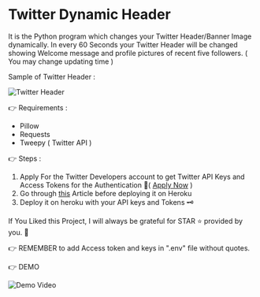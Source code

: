 # Twitter Dynamic Header

It is the Python program which changes your Twitter Header/Banner Image dynamically. In every 60 Seconds your Twitter Header will be changed showing Welcome message and profile pictures of recent five followers. ( You may change updating time )

Sample of Twitter Header :

![Twitter Header](https://github.com/adivaste/twitter_dynamic_header/blob/main/images/header.png?raw=true)

👉 Requirements :
  - Pillow
  - Requests 
  - Tweepy ( Twitter API )

👉 Steps :
  1. Apply For the Twitter Developers account to get Twitter API Keys and Access Tokens for the Authentication 🔐( <a href="https://developer.twitter.com/en/apply-for-access">Apply Now</a> )
  2. Go through <a href="https://stackoverflow.com/questions/29803645/403-error-with-tweepy/71951399#71951399">this</a> Article before deploying it on Heroku 
  3. Deploy it on heroku with your API keys and Tokens 🗝️

If You Liked this Project, I will always be grateful for STAR ⭐ provided by you. 🤗

👉 REMEMBER to add Access token and keys in ".env" file without quotes.

👉 DEMO

![Demo Video](https://github.com/adivaste/twitter_dynamic_header/blob/main/Twiiter_dynamic_header.gif)

